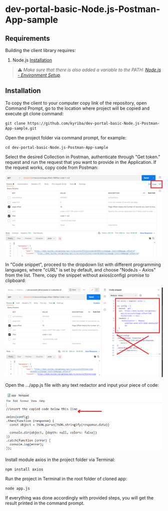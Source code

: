 # dev-portal-basic-Node.js-Postman-App-sample
## Requirements
Building the client library requires:
1.  Node.js [Installation][1]

[1]: https://nodejs.org/en/download/

> ⚠️  _Make sure that there is also added a variable to the PATH: [Node.js - Environment Setup][2]._
>
[2]: https://www.tutorialspoint.com/nodejs/nodejs_environment_setup.htm


## Installation
To copy the client to your computer copy link of the repository, open Command Prompt, go to the location where project will be copied and execute git clone command:
```shell
git clone https://github.com/kyriba/dev-portal-basic-Node.js-Postman-App-sample.git
```
Open the project folder via command prompt, for example:
```shell
cd dev-portal-basic-Node.js-Postman-App-sample
```
Select the desired Collection in Postman, authenticate through "Get token." request and run the request that you want to provide in the Application.
If the request works, copy code from Postman:

![code.png](code.png)

In "Code snippet", proceed to the dropdown list with different programming languages, where "cURL" is set by default, and choose "NodeJs - Axios" from the list. There, copy the snippet without axios(config) promise to clipboard:

![copy.png](copy.png)

Open the .../app.js file with any text redactor and input your piece of code:

![input.png](input.png)

Install module axios in the project folder via Terminal:
```shell
npm install axios
```

Run the project in Terminal in the root folder of cloned app:
```shell
node app.js
```
If everything was done accordingly with provided steps, you will get the result printed in the command prompt.